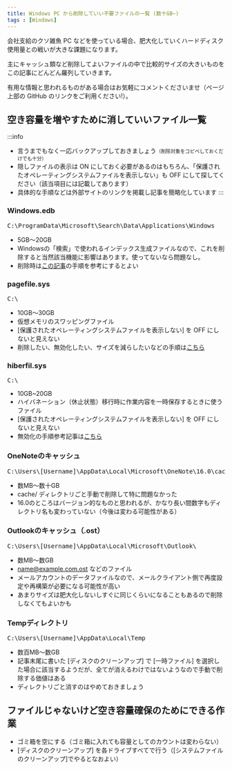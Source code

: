 ```yaml
---
title: Windows PC から削除していい不要ファイルの一覧 (数十GB~)
tags : [Windows]
---
```


会社支給のクソ雑魚 PC などを使っている場合、肥大化していくハードディスク使用量との戦いが大きな課題になります。

主にキャッシュ類など削除してよいファイルの中で比較的サイズの大きいものをこの記事にどんどん羅列していきます。

有用な情報と思われるものがある場合はお気軽にコメントくださいませ（ページ上部の GitHub のリンクをご利用ください!）。

## 空き容量を増やすために消していいファイル一覧

:::info
- 言うまでもなく一応バックアップしておきましょう<span style="font-size: 0.8em;">（削除対象をコピペしておくだけでも十分）</span>
- 隠しファイルの表示は ON にしておく必要があるのはもちろん、「保護されたオペレーティングシステムファイルを表示しない」も OFF にして探してください（該当項目には記載してあります）
- 具体的な手順などは外部サイトのリンクを掲載し記事を簡略化しています
:::

### Windows.edb

<pre class="language-no">C:\ProgramData\Microsoft\Search\Data\Applications\Windows</pre>

- 5GB～20GB
- Windowsの「検索」で使われるインデックス生成ファイルなので、これを削除すると当然該当機能に影響はあります。使ってないなら問題なし。
- 削除時は[この記事](https://infoacetech.net/ja/windows/windows-edb文件/)の手順を参考にするとよい

### pagefile.sys

<pre class="language-no">C:\</pre>

- 10GB～30GB
- 仮想メモリのスワッピングファイル
- [保護されたオペレーティングシステムファイルを表示しない] を OFF にしないと見えない
- 削除したい、無効化したい、サイズを減らしたいなどの手順は[こちら](https://itojisan.xyz/settings/25335/)

### hiberfil.sys

<pre class="language-no">C:\</pre>

- 10GB~20GB
- ハイバネーション（休止状態）移行時に作業内容を一時保存するときに使うファイル
- [保護されたオペレーティングシステムファイルを表示しない] を OFF にしないと見えない
- 無効化の手順参考記事は[こちら](https://www.partitionwizard.jp/partitionmagic/delete-hibernation-file-windows-10.html)

### OneNoteのキャッシュ

<pre class="language-no">C:\Users\[Username]\AppData\Local\Microsoft\OneNote\16.0\cache</pre>

- 数MB～数十GB
- cache/ ディレクトリごと手動で削除して特に問題なかった
- 16.0のところはバージョン的なものと思われるが、かなり長い間数字もディレクトリ名も変わっていない（今後は変わる可能性がある）

### Outlookのキャッシュ（.ost）

<pre class="language-no">C:\Users\[Username]\AppData\Local\Microsoft\Outlook\</pre>

- 数MB～数GB
- name@example.com.ost などのファイル
- メールアカウントのデータファイルなので、メールクライアント側で再度設定や再構築が必要になる可能性が高い
- あまりサイズは肥大化しないしすぐに同じくらいになることもあるので削除しなくてもよいかも

### Tempディレクトリ

<pre class="language-no">C:\Users\[Username]\AppData\Local\Temp</pre>

- 数百MB～数GB
- 記事末尾に書いた [ディスクのクリーンアップ] で [一時ファイル] を選択した場合に該当するようだが、全てが消えるわけではないようなので手動で削除する価値はある
- ディレクトリごと消すのはやめておきましょう

## ファイルじゃないけど空き容量確保のためにできる作業

- ゴミ箱を空にする（ゴミ箱に入れても容量としてのカウントは変わらない）
- [ディスクのクリーンアップ] を各ドライブすべてで行う（[システムファイルのクリーンアップ]でやるとなおよい）
